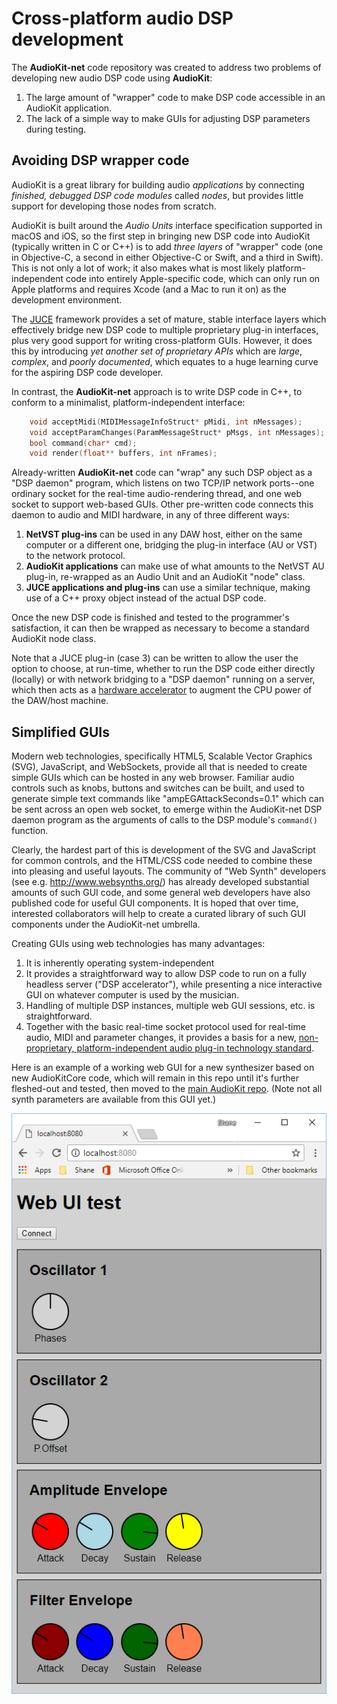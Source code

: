 # Cross-platform audio DSP development

The **AudioKit-net** code repository was created to address two problems of developing new audio DSP code using **AudioKit**:

1. The large amount of "wrapper" code to make DSP code accessible in an AudioKit application.
2. The lack of a simple way to make GUIs for adjusting DSP parameters during testing.

## Avoiding DSP wrapper code
AudioKit is a great library for building audio *applications* by connecting *finished, debugged DSP code modules* called *nodes*, but provides little support for developing those nodes from scratch.

AudioKit is built around the *Audio Units* interface specification supported in macOS and iOS, so the first step in bringing new DSP code into AudioKit (typically written in C or C++) is to add *three layers* of "wrapper" code (one in Objective-C, a second in either Objective-C or Swift, and a third in Swift). This is not only a lot of work; it also makes what is most likely platform-independent code into entirely Apple-specific code, which can only run on Apple platforms and requires Xcode (and a Mac to run it on) as the development environment.

The [JUCE](https://juce.com/) framework provides a set of mature, stable interface layers which effectively bridge new DSP code to multiple proprietary plug-in interfaces, plus very good support for writing cross-platform GUIs. However, it does this by introducing *yet another set of proprietary APIs* which are *large*, *complex*, and *poorly documented*, which equates to a huge learning curve for the aspiring DSP code developer.

In contrast, the **AudioKit-net** approach is to write DSP code in C++, to conform to a minimalist, platform-independent interface:

```c++
    void acceptMidi(MIDIMessageInfoStruct* pMidi, int nMessages);
    void acceptParamChanges(ParamMessageStruct* pMsgs, int nMessages);
    bool command(char* cmd);
    void render(float** buffers, int nFrames);
```

Already-written **AudioKit-net** code can "wrap" any such DSP object as a "DSP daemon" program, which listens on two TCP/IP network ports--one ordinary socket for the real-time audio-rendering thread, and one web socket to support web-based GUIs. Other pre-written code connects this daemon to audio and MIDI hardware, in any of three different ways:

1. **NetVST plug-ins** can be used in any DAW host, either on the same computer or a different one, bridging the plug-in interface (AU or VST) to the network protocol.
2. **AudioKit applications** can make use of what amounts to the NetVST AU plug-in, re-wrapped as an Audio Unit and an AudioKit "node" class.
3. **JUCE applications and plug-ins** can use a similar technique, making use of a C++ proxy object instead of the actual DSP code.

Once the new DSP code is finished and tested to the programmer's satisfaction, it can then be wrapped as necessary to become a standard AudioKit node class.

Note that a JUCE plug-in (case 3) can be written to allow the user the option to choose, at run-time, whether to run the DSP code either directly (locally) or with network bridging to a "DSP daemon" running on a server, which then acts as a [hardware accelerator](network-accel.md) to augment the CPU power of the DAW/host machine.

## Simplified GUIs
Modern web technologies, specifically HTML5, Scalable Vector Graphics (SVG), JavaScript, and WebSockets, provide all that is needed to create simple GUIs which can be hosted in any web browser. Familiar audio controls such as knobs, buttons and switches can be built, and used to generate simple text commands like "ampEGAttackSeconds=0.1" which can be sent across an open web socket, to emerge within the AudioKit-net DSP daemon program as the arguments of calls to the DSP module's `command()` function.

Clearly, the hardest part of this is development of the SVG and JavaScript for common controls, and the HTML/CSS code needed to combine these into pleasing and useful layouts. The community of "Web Synth" developers (see e.g. http://www.websynths.org/) has already developed substantial amounts of such GUI code, and some general web developers have also published code for useful GUI components. It is hoped that over time, interested collaborators will help to create a curated library of such GUI components under the AudioKit-net umbrella.

Creating GUIs using web technologies has many advantages:

1. It is inherently operating system-independent
2. It provides a straightforward way to allow DSP code to run on a fully headless server ("DSP accelerator"), while presenting a nice interactive GUI on whatever computer is used by the musician.
3. Handling of multiple DSP instances, multiple web GUI sessions, etc. is straightforward.
4. Together with the basic real-time socket protocol used for real-time audio, MIDI and parameter changes, it provides a basis for a new, [non-proprietary, platform-independent audio plug-in technology standard](network-plugin-std.md).

Here is an example of a working web GUI for a new synthesizer based on new AudioKitCore code, which will remain in this repo until it's further fleshed-out and tested, then moved to the [main AudioKit repo](https://github.com/AudioKit/AudioKit). (Note not all synth parameters are available from this GUI yet.)

![web-gui-1.png](web-gui-1.png)

